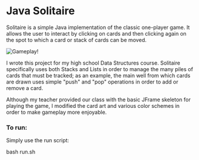 # Java Solitaire
Solitaire is a simple Java implementation of the classic one-player game. It allows the user to interact by clicking on cards and then clicking again on the spot to which a card or stack of cards can be moved.
  
![Gameplay!](https://raw.github.com/kgupta99/Solitaire-In-Java/master/img/Gameplay.gif)
  
I wrote this project for my high school Data Structures course. Solitaire specifically uses both Stacks and Lists in order to manage the many piles of cards that must be tracked; as an example, the main well from which cards are drawn uses simple "push" and "pop" operations in order to add or remove a card.

Although my teacher provided our class with the basic JFrame skeleton for playing the game, I modified the card art and various color schemes in order to make gameplay more enjoyable.


### To run:
Simply use the run script:
  
bash run.sh

